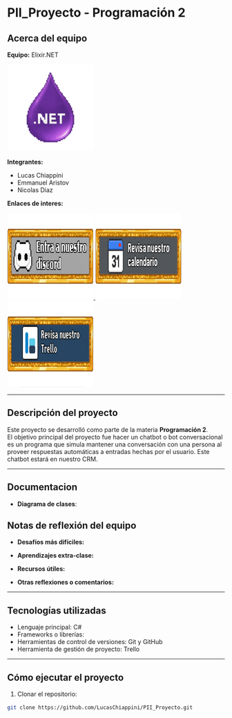 # PII_Proyecto - Programación 2

## Acerca del equipo

**Equipo:** Elixir.NET 

<img src="assets/logo.png" alt="Logo del equipo" width="200" height="200">

**Integrantes:**
- Lucas Chiappini
- Emmanuel Aristov
- Nicolas Diaz

**Enlaces de interes:**

<a href="https://discord.gg/JEuNjdv5VX">
<img src="assets/Join-Discord.png" alt="Unete a discord" width="200" height="200">
</a>

<a href="https://calendar.google.com/calendar/u/0?cid=NzRjNDc2ZTlmZjRiYzRjOGUxY2JmN2Y5Y2FjN2UxYjY1YzM3MDExZjFjYjdkYTBkZTgxMWRlMjU5MDZlNzcxMEBncm91cC5jYWxlbmRhci5nb29nbGUuY29t">
<img src="assets/Join-Calendar.png" alt="Unete al calendario" width="200" height="200">
</a>

<a href="https://trello.com/invite/67ec32604a5ebfe42e2dd5e8/ATTIc2eb1e1268dda3066be2dbee8117fff2863FFE0D">
<img src="assets/Join-Trello.png" alt="Unete a trello" width="200" height="200">
</a>

---
## Descripción del proyecto

Este proyecto se desarrolló como parte de la materia **Programación 2**.  
El objetivo principal del proyecto fue hacer un chatbot o bot conversacional es un programa que simula mantener una conversación con una persona al proveer respuestas automáticas a entradas hechas por el usuario. Este chatbot estará en nuestro CRM.

---

## Documentacion
- **Diagrama de clases**:

## Notas de reflexión del equipo
- **Desafíos más difíciles:**  


- **Aprendizajes extra-clase:**  
 

- **Recursos útiles:**  
  

- **Otras reflexiones o comentarios:**  
 

---

## Tecnologías utilizadas

- Lenguaje principal: C#  
- Frameworks o librerías:  
- Herramientas de control de versiones: Git y GitHub
- Herramienta de gestión de proyecto: Trello

---

## Cómo ejecutar el proyecto

1. Clonar el repositorio:  
```bash
git clone https://github.com/LucasChiappini/PII_Proyecto.git

